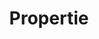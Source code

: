 ---
content-type: "embed-object"
key: "properties-object"

title: "Propertie"
description: "A properties object contains the properties necessary to complete a connection step. Returned within a source or destination object, these properties provide information about the configuration status of the connection."

object-attributes:
  - name: "name"
    type: "string"
    description: "The name of the property."

  - name: "required_to_be_fully_configured"
    type: "boolean"
    description: "If `true`, the property is required for complete configuration."

  - name: "provided"
    type: "boolean"
    description: "If `true`, the property has been provided."

  - name: "is_credential"
    type: "boolean"
    description: "If `true`, the property is a credential or otherwise sensitive data."

  - name: "system_provided"
    type: "boolean"
    description: "If `true`, the system provides this property."
---